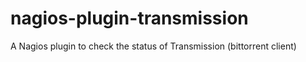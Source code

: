 nagios-plugin-transmission
==========================

A Nagios plugin to check the status of Transmission (bittorrent client)